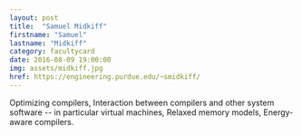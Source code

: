```yaml
---
layout: post
title:  "Samuel Midkiff"
firstname: "Samuel"
lastname: "Midkiff"
category: facultycard
date: 2016-08-09 19:00:00
img: assets/midkiff.jpg
href: https://engineering.purdue.edu/~smidkiff/
---
```


Optimizing compilers, Interaction between compilers and other system
software -- in particular virtual machines, Relaxed memory models,
Energy-aware compilers.
